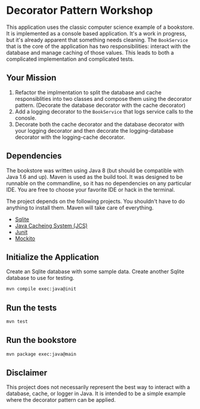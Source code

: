 Decorator Pattern Workshop
==========================
This application uses the classic computer science example of a bookstore.  It is implemented as a console based application.  It's a work in progress, but it's already apparent that something needs cleaning.  The `BookService` that is the core of the application has two responsibilities: interact with the database and manage caching of those values.  This leads to both a complicated implementation and complicated tests.

Your Mission
------------
1) Refactor the implmentation to split the database and cache responsiblities into two classes and compose them using the decorator pattern.  (Decorate the database decorator with the cache decorator)
2) Add a logging decorator to the `BookService` that logs service calls to the conosle.
3) Decorate both the cache decorator and the database decorator with your logging decorator and then decorate the logging-database decorator with the logging-cache decorator.

Dependencies
------------
The bookstore was written using Java 8 (but should be compatible with Java 1.6 and up).  Maven is used as the build tool.  It was designed to be runnable on the commandline, so it has no dependencies on any particular IDE.  You are free to choose your favorite IDE or hack in the terminal.

The project depends on the following projects.  You shouldn't have to do anything to install them.  Maven will take care of everything.
* [Sqlite](https://www.sqlite.org/)
* [Java Cacheing System (JCS)](https://commons.apache.org/proper/commons-jcs/)
* [Junit](http://junit.org/junit4/)
* [Mockito](http://site.mockito.org/)

Initialize the Application
--------------------------
Create an Sqlite database with some sample data.  Create another Sqlite database to use for testing.

```bash
mvn compile exec:java@init
```

Run the tests
-------------
```bash
mvn test
```

Run the bookstore
-----------------
```bash
mvn package exec:java@main
```

Disclaimer
----------
This project does not necessarily represent the best way to interact with a database, cache, or logger in Java.  It is intended to be a simple example where the decorator pattern can be applied.
